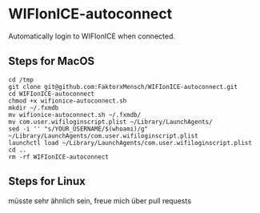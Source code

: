 # WIFIonICE-autoconnect 

Automatically login to WIFIonICE when connected.

## Steps for MacOS

```
cd /tmp
git clone git@github.com:FaktorxMensch/WIFIonICE-autoconnect.git 
cd WIFIonICE-autoconnect
chmod +x wifionice-autoconnect.sh
mkdir ~/.fxmdb
mv wifionice-autoconnect.sh ~/.fxmdb/
mv com.user.wifiloginscript.plist ~/Library/LaunchAgents/
sed -i '' "s/YOUR_USERNAME/$(whoami)/g" ~/Library/LaunchAgents/com.user.wifiloginscript.plist
launchctl load ~/Library/LaunchAgents/com.user.wifiloginscript.plist
cd ..
rm -rf WIFIonICE-autoconnect
```

## Steps for Linux

müsste sehr ähnlich sein, freue mich über pull requests
